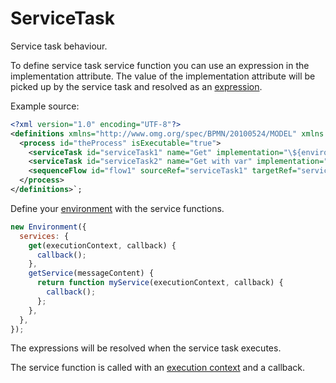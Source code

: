 # ServiceTask

Service task behaviour.

To define service task service function you can use an expression in the implementation attribute. The value of the implementation attribute will be picked up by the service task and resolved as an [expression](/docs/Expression.md).

Example source:

```xml
<?xml version="1.0" encoding="UTF-8"?>
<definitions xmlns="http://www.omg.org/spec/BPMN/20100524/MODEL" xmlns:xsi="http://www.w3.org/2001/XMLSchema-instance">
  <process id="theProcess" isExecutable="true">
    <serviceTask id="serviceTask1" name="Get" implementation="\${environment.services.get}" />
    <serviceTask id="serviceTask2" name="Get with var" implementation="\${environment.services.getService(content)}" />
    <sequenceFlow id="flow1" sourceRef="serviceTask1" targetRef="serviceTask2" />
  </process>
</definitions>`;
```

Define your [environment](/docs/Environment.md) with the service functions.

```js
new Environment({
  services: {
    get(executionContext, callback) {
      callback();
    },
    getService(messageContent) {
      return function myService(executionContext, callback) {
        callback();
      };
    },
  },
});
```

The expressions will be resolved when the service task executes.

The service function is called with an [execution context](/docs/ExecutionScope.md) and a callback.
